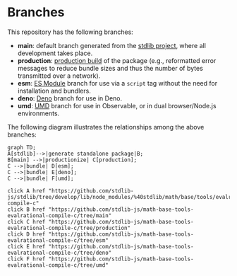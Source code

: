 <!--

@license Apache-2.0

Copyright (c) 2022 The Stdlib Authors.

Licensed under the Apache License, Version 2.0 (the "License");
you may not use this file except in compliance with the License.
You may obtain a copy of the License at

    http://www.apache.org/licenses/LICENSE-2.0

Unless required by applicable law or agreed to in writing, software
distributed under the License is distributed on an "AS IS" BASIS,
WITHOUT WARRANTIES OR CONDITIONS OF ANY KIND, either express or implied.
See the License for the specific language governing permissions and
limitations under the License.

-->

# Branches

This repository has the following branches:

-   **main**: default branch generated from the [stdlib project][stdlib-url], where all development takes place.
-   **production**: [production build][production-url] of the package (e.g., reformatted error messages to reduce bundle sizes and thus the number of bytes transmitted over a network).
-   **esm**: [ES Module][esm-url] branch for use via a `script` tag without the need for installation and bundlers.
-   **deno**: [Deno][deno-url] branch for use in Deno.
-   **umd**: [UMD][umd-url] branch for use in Observable, or in dual browser/Node.js environments.

The following diagram illustrates the relationships among the above branches:

```mermaid
graph TD;
A[stdlib]-->|generate standalone package|B;
B[main] -->|productionize| C[production];
C -->|bundle| D[esm];
C -->|bundle| E[deno];
C -->|bundle| F[umd];

click A href "https://github.com/stdlib-js/stdlib/tree/develop/lib/node_modules/%40stdlib/math/base/tools/evalrational-compile-c"
click B href "https://github.com/stdlib-js/math-base-tools-evalrational-compile-c/tree/main"
click C href "https://github.com/stdlib-js/math-base-tools-evalrational-compile-c/tree/production"
click D href "https://github.com/stdlib-js/math-base-tools-evalrational-compile-c/tree/esm"
click E href "https://github.com/stdlib-js/math-base-tools-evalrational-compile-c/tree/deno"
click F href "https://github.com/stdlib-js/math-base-tools-evalrational-compile-c/tree/umd"
```

[stdlib-url]: https://github.com/stdlib-js/stdlib/tree/develop/lib/node_modules/%40stdlib/math/base/tools/evalrational-compile-c
[production-url]: https://github.com/stdlib-js/math-base-tools-evalrational-compile-c/tree/production
[deno-url]: https://github.com/stdlib-js/math-base-tools-evalrational-compile-c/tree/deno
[umd-url]: https://github.com/stdlib-js/math-base-tools-evalrational-compile-c/tree/umd
[esm-url]: https://github.com/stdlib-js/math-base-tools-evalrational-compile-c/tree/esm